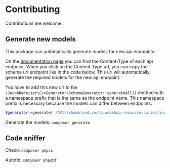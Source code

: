 # Contributing

Contributions are welcome.

## Generate new models

This package can automatically generate models for new api endpoints.

On the [documentation page](https://demo.ccvshop.nl/API/Docs/) you can find the Content-Type of each api endpoint.
When you click on the Content-Type url, you can copy the schema url endpoint like in the code below.
This url will automatically generate the required models for the new api endpoint.

You have to add this new url to the `\JacobDeKeizer\CcvGenerator\SchemaGenerator::generateAll()` method with a namespace prefix that is the same as the endpoint name.
This namespace prefix is necessary because the models can differ between endpoints.
```php
$generator->generate('/API/Schema/vnd.verto.webshop.resource.collection.orders.v1.json', 'Orders');
```

Generate the models: `composer generate`

## Code sniffer

Check: `composer phpcs`

Autofix: `composer phpcbf`

